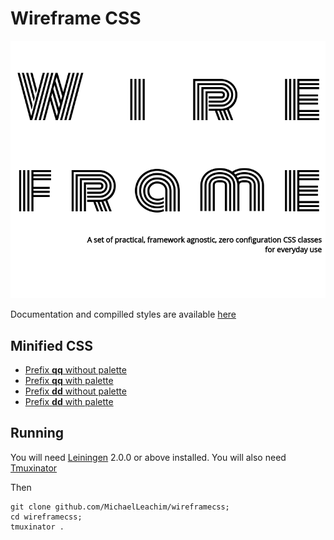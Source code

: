 # Wireframe CSS

<img src="https://raw.githubusercontent.com/MichaelLeachim/wireframecss/master/resources/public/screenshot.png" style="text-align:center;"></img>


Documentation and compilled styles are available [here](https://wireframecss.michaelleahcim.com/)

## Minified CSS

* [Prefix **qq** without palette](https://wireframecss.michaelleahcim.com/qq/f/wireframe.css)
* [Prefix **qq** with    palette](https://wireframecss.michaelleahcim.com/qq/t/wireframe.css)
* [Prefix **dd** without palette](https://wireframecss.michaelleahcim.com/dd/f/wireframe.css)
* [Prefix **dd** with    palette](https://wireframecss.michaelleahcim.com/dd/t/wireframe.css)

## Running

You will need [Leiningen][] 2.0.0 or above installed.
You will also need [Tmuxinator][] 

[leiningen]:  https://github.com/technomancy/leiningen
[tmuxinator]: https://github.com/tmuxinator/tmuxinator

Then 
```
git clone github.com/MichaelLeachim/wireframecss; 
cd wireframecss;
tmuxinator .
```
